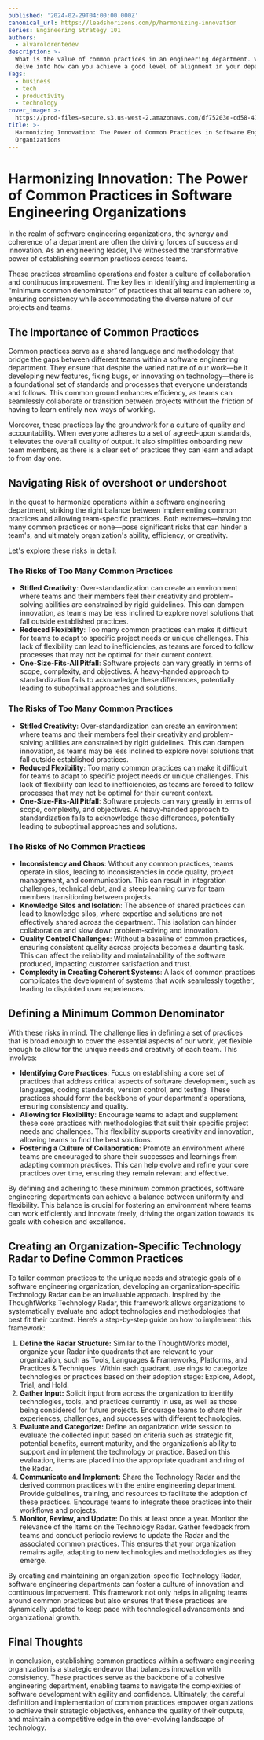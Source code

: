 ```yaml
---
published: '2024-02-29T04:00:00.000Z'
canonical_url: https://leadshorizons.com/p/harmonizing-innovation
series: Engineering Strategy 101
authors:
  - alvarolorentedev
description: >-
  What is the value of common practices in an engineering department. We will
  delve into how can you achieve a good level of alignment in your department.
Tags:
  - business
  - tech
  - productivity
  - technology
cover_image: >-
  https://prod-files-secure.s3.us-west-2.amazonaws.com/df75203e-cd58-41eb-8339-d5bf4288eb0e/f5dbbc41-2b58-4260-bf10-3dbe65c55d8d/ai_2.png?X-Amz-Algorithm=AWS4-HMAC-SHA256&X-Amz-Content-Sha256=UNSIGNED-PAYLOAD&X-Amz-Credential=AKIAT73L2G45HZZMZUHI%2F20240509%2Fus-west-2%2Fs3%2Faws4_request&X-Amz-Date=20240509T120402Z&X-Amz-Expires=3600&X-Amz-Signature=541d47331d08da4f1f00f442a28da05f9eb38c261ffcb621ad25f0a8d3aa1ded&X-Amz-SignedHeaders=host&x-id=GetObject
title: >-
  Harmonizing Innovation: The Power of Common Practices in Software Engineering
  Organizations
---
```


# Harmonizing Innovation: The Power of Common Practices in Software Engineering Organizations



In the realm of software engineering organizations, the synergy and coherence of a department are often the driving forces of success and innovation. As an engineering leader, I've witnessed the transformative power of establishing common practices across teams. 

These practices streamline operations and foster a culture of collaboration and continuous improvement. The key lies in identifying and implementing a “minimum common denominator” of practices that all teams can adhere to, ensuring consistency while accommodating the diverse nature of our projects and teams.


## **The Importance of Common Practices**


Common practices serve as a shared language and methodology that bridge the gaps between different teams within a software engineering department. They ensure that despite the varied nature of our work—be it developing new features, fixing bugs, or innovating on technology—there is a foundational set of standards and processes that everyone understands and follows. This common ground enhances efficiency, as teams can seamlessly collaborate or transition between projects without the friction of having to learn entirely new ways of working.


Moreover, these practices lay the groundwork for a culture of quality and accountability. When everyone adheres to a set of agreed-upon standards, it elevates the overall quality of output. It also simplifies onboarding new team members, as there is a clear set of practices they can learn and adapt to from day one.


## Navigating Risk of overshoot or undershoot 


In the quest to harmonize operations within a software engineering department, striking the right balance between implementing common practices and allowing team-specific practices. Both extremes—having too many common practices or none—pose significant risks that can hinder a team's, and ultimately organization's ability, efficiency, or creativity. 

Let's explore these risks in detail:


### The Risks of Too Many Common Practices

- **Stifled Creativity**: Over-standardization can create an environment where teams and their members feel their creativity and problem-solving abilities are constrained by rigid guidelines. This can dampen innovation, as teams may be less inclined to explore novel solutions that fall outside established practices.
- **Reduced Flexibility**: Too many common practices can make it difficult for teams to adapt to specific project needs or unique challenges. This lack of flexibility can lead to inefficiencies, as teams are forced to follow processes that may not be optimal for their current context.
- **One-Size-Fits-All Pitfall**: Software projects can vary greatly in terms of scope, complexity, and objectives. A heavy-handed approach to standardization fails to acknowledge these differences, potentially leading to suboptimal approaches and solutions.

### The Risks of Too Many Common Practices

- **Stifled Creativity**: Over-standardization can create an environment where teams and their members feel their creativity and problem-solving abilities are constrained by rigid guidelines. This can dampen innovation, as teams may be less inclined to explore novel solutions that fall outside established practices.
- **Reduced Flexibility**: Too many common practices can make it difficult for teams to adapt to specific project needs or unique challenges. This lack of flexibility can lead to inefficiencies, as teams are forced to follow processes that may not be optimal for their current context.
- **One-Size-Fits-All Pitfall**: Software projects can vary greatly in terms of scope, complexity, and objectives. A heavy-handed approach to standardization fails to acknowledge these differences, potentially leading to suboptimal approaches and solutions.

### The Risks of No Common Practices

- **Inconsistency and Chaos**: Without any common practices, teams operate in silos, leading to inconsistencies in code quality, project management, and communication. This can result in integration challenges, technical debt, and a steep learning curve for team members transitioning between projects.
- **Knowledge Silos and Isolation**: The absence of shared practices can lead to knowledge silos, where expertise and solutions are not effectively shared across the department. This isolation can hinder collaboration and slow down problem-solving and innovation.
- **Quality Control Challenges**: Without a baseline of common practices, ensuring consistent quality across projects becomes a daunting task. This can affect the reliability and maintainability of the software produced, impacting customer satisfaction and trust.
- **Complexity in Creating Coherent Systems**: A lack of common practices complicates the development of systems that work seamlessly together, leading to disjointed user experiences.

## **Defining a Minimum Common Denominator**


With these risks in mind. The challenge lies in defining a set of practices that is broad enough to cover the essential aspects of our work, yet flexible enough to allow for the unique needs and creativity of each team. This involves:

- **Identifying Core Practices**: Focus on establishing a core set of practices that address critical aspects of software development, such as languages, coding standards, version control, and testing. These practices should form the backbone of your department's operations, ensuring consistency and quality.
- **Allowing for Flexibility**: Encourage teams to adapt and supplement these core practices with methodologies that suit their specific project needs and challenges. This flexibility supports creativity and innovation, allowing teams to find the best solutions.
- **Fostering a Culture of Collaboration**: Promote an environment where teams are encouraged to share their successes and learnings from adapting common practices. This can help evolve and refine your core practices over time, ensuring they remain relevant and effective.

By defining and adhering to these minimum common practices, software engineering departments can achieve a balance between uniformity and flexibility. This balance is crucial for fostering an environment where teams can work efficiently and innovate freely, driving the organization towards its goals with cohesion and excellence.


## Creating an Organization-Specific Technology Radar to Define Common Practices


To tailor common practices to the unique needs and strategic goals of a software engineering organization, developing an organization-specific Technology Radar can be an invaluable approach. Inspired by the ThoughtWorks Technology Radar, this framework allows organizations to systematically evaluate and adopt technologies and methodologies that best fit their context. Here’s a step-by-step guide on how to implement this framework:

1. **Define the Radar Structure:** Similar to the ThoughtWorks model, organize your Radar into quadrants that are relevant to your organization, such as Tools, Languages & Frameworks, Platforms, and Practices & Techniques. Within each quadrant, use rings to categorize technologies or practices based on their adoption stage: Explore, Adopt, Trial, and Hold.
2. **Gather Input:** Solicit input from across the organization to identify technologies, tools, and practices currently in use, as well as those being considered for future projects. Encourage teams to share their experiences, challenges, and successes with different technologies.
3. **Evaluate and Categorize:** Define an organization wide session to evaluate the collected input based on criteria such as strategic fit, potential benefits, current maturity, and the organization’s ability to support and implement the technology or practice. Based on this evaluation, items are placed into the appropriate quadrant and ring of the Radar.
4. **Communicate and Implement:** Share the Technology Radar and the derived common practices with the entire engineering department. Provide guidelines, training, and resources to facilitate the adoption of these practices. Encourage teams to integrate these practices into their workflows and projects.
5. **Monitor, Review, and Update:** Do this at least once a year. Monitor the relevance of the items on the Technology Radar. Gather feedback from teams and conduct periodic reviews to update the Radar and the associated common practices. This ensures that your organization remains agile, adapting to new technologies and methodologies as they emerge.

By creating and maintaining an organization-specific Technology Radar, software engineering departments can foster a culture of innovation and continuous improvement. This framework not only helps in aligning teams around common practices but also ensures that these practices are dynamically updated to keep pace with technological advancements and organizational growth.


## Final Thoughts


In conclusion, establishing common practices within a software engineering organization is a strategic endeavor that balances innovation with consistency. These practices serve as the backbone of a cohesive engineering department, enabling teams to navigate the complexities of software development with agility and confidence. Ultimately, the careful definition and implementation of common practices empower organizations to achieve their strategic objectives, enhance the quality of their outputs, and maintain a competitive edge in the ever-evolving landscape of technology.

